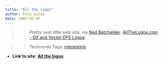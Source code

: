 ```yaml
---
title: "All the logos"
author: Pito Salas
date: 2005-05-07
---
```



>>

>> Pretty neat little web site, via [Ned
Batchelder](<http://www.nedbatchelder.com/blog/>): [AllTheLogos.com - Gif and
Vector EPS Logos](<http://www.allthelogos.com/>):

>>

>> Technorati Tags: [interesting](<http://technorati.com/tag/interesting>)


* **Link to site:** **[All the logos](None)**
